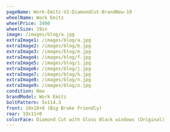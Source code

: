 ```yaml
---
pageName: Work-Emitz-V2-DiamondCut-BrandNew-19
wheelName: Work Emitz
wheelPrice: 3400
wheelSize: 19in
image: /images/blog/a.jpg
extraImage1: /images/blog/a.jpg
extraImage2: /images/blog/b.jpg
extraImage3: /images/blog/e.jpg
extraImage4: /images/blog/f.jpg
extraImage5: /images/blog/i.jpg
extraImage6: /images/blog/j.jpg
extraImage7: /images/blog/k.jpg
extraImage8: /images/blog/n.jpg
extraImage9: /images/blog/o.jpg
condition: New
brandModel: Work Emitz
boltPattern: 5x114.3
front: 19x10+0 (Big Brake Friendly)
rear: 19x11+0
colorFace: Diamond Cut with Gloss Black windows (Original)
---
```

